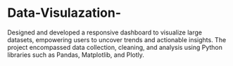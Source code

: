 # Data-Visulazation-
 Designed and developed a responsive dashboard to visualize large datasets, empowering users to uncover trends and actionable insights. The project encompassed data collection, cleaning, and analysis using Python libraries such as Pandas, Matplotlib, and Plotly.
